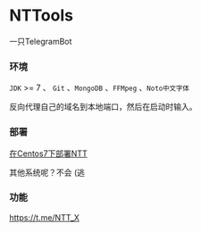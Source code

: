 # NTTools

一只TelegramBot

### 环境

`JDK` >= 7 、 `Git` 、`MongoDB` 、`FFMpeg` 、`Noto中文字体`

反向代理自己的域名到本地端口，然后在启动时输入。

### 部署

[在Centos7下部署NTT](./INSTALL.MD)

其他系统呢？不会 (逃

### 功能

https://t.me/NTT_X